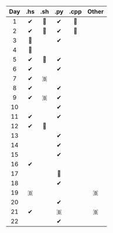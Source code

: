 | Day | .hs | .sh | .py | .cpp | Other |
| :-: | :-: | :-: | :-: | :--: | :---: |
|  1  |  ✔ |  🌟  |  ✔  |  🌟  |       |
|  2  |  ✔ |  🌟  |  ✔  |  🌟  |       |
|  3  |  🌟 |      | ✔  |      |       |
|  4  |  🤢 |      |     |      |       |
|  5  |  ✔ |  🌟  |  ✔  |      |       |
|  6  |  ✔ |     |  ✔  |      |       |
|  7  |  ✔ |  🇧  |     |      |       |
|  8  |  ✔ |      |  ✔  |      |       |
|  9  |  ✔ |  🇧  |  ✔  |      |       |
| 10  |    |      |  ✔  |      |       |
| 11  |  ✔ |      |  ✔  |      |       |
| 12  |  ✔ |  🌟  |     |      |       |
| 13  |    |      |  ✔  |      |       |
| 14  |    |      |  ✔  |      |       |
| 15  |    |      |  ✔  |      |       |
| 16  |  ✔ |      |     |      |       |
| 17  |    |      |  🤢 |      |       |
| 18  |    |      |  ✔  |      |       |
| 19  | 🇧 |      |     |      |   🇧  |
| 20  |    |      |  ✔  |      |       |
| 21  |  ✔ |      |  🇧 |      |   🇧  |
| 22  |    |      |  ✔  |      |       |
